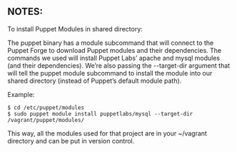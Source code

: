 NOTES:
-------------------------------------------------------------------------------

To install Puppet Modules in shared directory:

The puppet binary has a module subcommand that will connect to the Puppet Forge
to download Puppet modules and their dependencies. The commands we used will
install Puppet Labs’ apache and mysql modules (and their dependencies).
We’re also passing the --target-dir argument that will tell the puppet module
subcommand to install the module into our shared directory (instead of Puppet’s default module path).

Example:

	$ cd /etc/puppet/modules
	$ sudo puppet module install puppetlabs/mysql --target-dir /vagrant/puppet/modules/

This way, all the modules used for that project are in your ~/vagrant directory and can
be put in version control.

